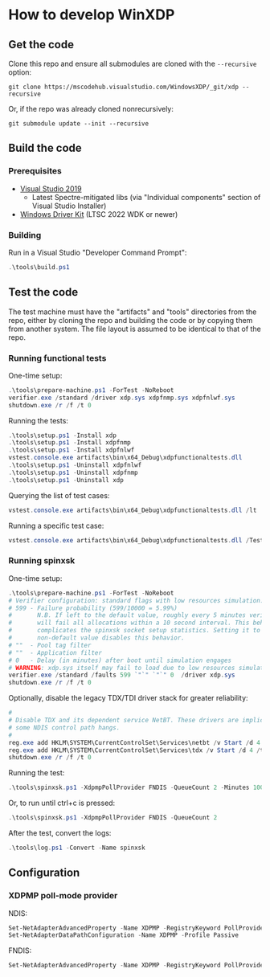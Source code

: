 # How to develop WinXDP

## Get the code

Clone this repo and ensure all submodules are cloned with the `--recursive` option:

```
git clone https://mscodehub.visualstudio.com/WindowsXDP/_git/xdp --recursive
```

Or, if the repo was already cloned nonrecursively:

```
git submodule update --init --recursive
```

## Build the code

### Prerequisites

- [Visual Studio 2019](https://visualstudio.microsoft.com/downloads/)
  - Latest Spectre-mitigated libs (via "Individual components" section of Visual Studio Installer)
- [Windows Driver Kit](https://docs.microsoft.com/en-us/windows-hardware/drivers/download-the-wdk)
  (LTSC 2022 WDK or newer)

### Building

Run in a Visual Studio "Developer Command Prompt":

```PowerShell
.\tools\build.ps1
```

## Test the code

The test machine must have the "artifacts" and "tools" directories from the repo, either
by cloning the repo and building the code or by copying them from another system. The
file layout is assumed to be identical to that of the repo.

### Running functional tests

One-time setup:

```Powershell
.\tools\prepare-machine.ps1 -ForTest -NoReboot
verifier.exe /standard /driver xdp.sys xdpfnmp.sys xdpfnlwf.sys
shutdown.exe /r /f /t 0
```

Running the tests:

```Powershell
.\tools\setup.ps1 -Install xdp
.\tools\setup.ps1 -Install xdpfnmp
.\tools\setup.ps1 -Install xdpfnlwf
vstest.console.exe artifacts\bin\x64_Debug\xdpfunctionaltests.dll
.\tools\setup.ps1 -Uninstall xdpfnlwf
.\tools\setup.ps1 -Uninstall xdpfnmp
.\tools\setup.ps1 -Uninstall xdp
```

Querying the list of test cases:

```Powershell
vstest.console.exe artifacts\bin\x64_Debug\xdpfunctionaltests.dll /lt
```

Running a specific test case:

```Powershell
vstest.console.exe artifacts\bin\x64_Debug\xdpfunctionaltests.dll /TestCaseFilter:"Name=GenericBinding"
```

### Running spinxsk

One-time setup:

```Powershell
.\tools\prepare-machine.ps1 -ForTest -NoReboot
# Verifier configuration: standard flags with low resources simulation.
# 599 - Failure probability (599/10000 = 5.99%)
#       N.B. If left to the default value, roughly every 5 minutes verifier
#       will fail all allocations within a 10 second interval. This behavior
#       complicates the spinxsk socket setup statistics. Setting it to a
#       non-default value disables this behavior.
# ""  - Pool tag filter
# ""  - Application filter
# 0   - Delay (in minutes) after boot until simulation engages
# WARNING: xdp.sys itself may fail to load due to low resources simulation.
verifier.exe /standard /faults 599 `"`" `"`" 0  /driver xdp.sys
shutdown.exe /r /f /t 0
```

Optionally, disable the legacy TDX/TDI driver stack for greater reliability:
```Powershell
#
# Disable TDX and its dependent service NetBT. These drivers are implicated in
# some NDIS control path hangs.
#
reg.exe add HKLM\SYSTEM\CurrentControlSet\Services\netbt /v Start /d 4 /t REG_DWORD /f
reg.exe add HKLM\SYSTEM\CurrentControlSet\Services\tdx /v Start /d 4 /t REG_DWORD /f
shutdown.exe /r /f /t 0
```

Running the test:

```Powershell
.\tools\spinxsk.ps1 -XdpmpPollProvider FNDIS -QueueCount 2 -Minutes 100
```

Or, to run until ctrl+c is pressed:

```Powershell
.\tools\spinxsk.ps1 -XdpmpPollProvider FNDIS -QueueCount 2
```

After the test, convert the logs:

```Powershell
.\tools\log.ps1 -Convert -Name spinxsk
```

## Configuration

### XDPMP poll-mode provider

NDIS:
```Powershell
Set-NetAdapterAdvancedProperty -Name XDPMP -RegistryKeyword PollProvider -DisplayValue NDIS
Set-NetAdapterDataPathConfiguration -Name XDPMP -Profile Passive
```

FNDIS:
```Powershell
Set-NetAdapterAdvancedProperty -Name XDPMP -RegistryKeyword PollProvider -DisplayValue FNDIS
```

